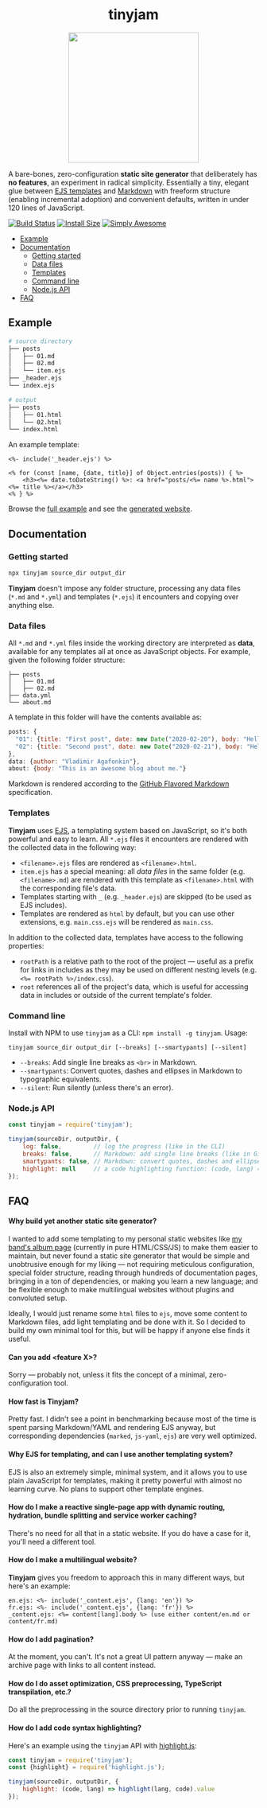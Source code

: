 <h1 align="center">tinyjam</h1>

<p align="center"><img src="https://raw.githubusercontent.com/mourner/tinyjam/master/tinyjam.png" width="262">

A bare-bones, zero-configuration **static site generator** that deliberately has **no features**, an experiment in radical simplicity. Essentially a tiny, elegant glue between [EJS templates](https://ejs.co/) and [Markdown](https://github.github.com/gfm/) with freeform structure (enabling incremental adoption) and convenient defaults, written in under 120 lines of JavaScript.

[![Build Status](https://github.com/mourner/tinyjam/workflows/Node/badge.svg?branch=master)](https://github.com/mourner/tinyjam/actions)
[![Install Size](https://packagephobia.now.sh/badge?p=tinyjam)](https://packagephobia.now.sh/result?p=tinyjam)
[![Simply Awesome](https://img.shields.io/badge/simply-awesome-brightgreen.svg)](https://github.com/mourner/projects)

- [Example](#example)
- [Documentation](#documentation)
    - [Getting started](#getting-started)
    - [Data files](#data-files)
    - [Templates](#templates)
    - [Command line](#command-line)
    - [Node.js API](#nodejs-api)
- [FAQ](#faq)

## Example

```bash
# source directory
├── posts
│   ├── 01.md
│   ├── 02.md
│   └── item.ejs
├── _header.ejs
└── index.ejs

# output
├── posts
│   ├── 01.html
│   └── 02.html
└── index.html
```

An example template:

```ejs
<%- include('_header.ejs') %>

<% for (const [name, {date, title}] of Object.entries(posts)) { %>
    <h3><%= date.toDateString() %>: <a href="posts/<%= name %>.html"><%= title %></a></h3>
<% } %>
```

Browse the [full example](example/) and see the [generated website](https://mourner.github.io/tinyjam/test/fixtures/example_output/).

## Documentation

### Getting started

```bash
npx tinyjam source_dir output_dir
```

**Tinyjam** doesn't impose any folder structure, processing any data files (`*.md` and `*.yml`) and templates (`*.ejs`) it encounters and copying over anything else.

### Data files

All `*.md` and `*.yml` files inside the working directory are interpreted as **data**, available for any templates all at once as JavaScript objects. For example, given the following folder structure:

```
├── posts
│   ├── 01.md
│   ├── 02.md
├── data.yml
└── about.md
```

A template in this folder will have the contents available as:

```js
posts: {
  "01": {title: "First post", date: new Date("2020-02-20"), body: "Hello world"},
  "02": {title: "Second post", date: new Date("2020-02-21"), body: "Hello there"}
},
data: {author: "Vladimir Agafonkin"},
about: {body: "This is an awesome blog about me."}
```

Markdown is rendered according to the [GitHub Flavored Markdown](https://github.github.com/gfm/) specification.

### Templates

**Tinyjam** uses [EJS](https://ejs.co/), a templating system based on JavaScript, so it's both powerful and easy to learn. All `*.ejs` files it encounters are rendered with the collected data in the following way:

- `<filename>.ejs` files are rendered as `<filename>.html`.
- `item.ejs` has a special meaning: all _data files_ in the same folder (e.g. `<filename>.md`) are rendered with this template as `<filename>.html` with the corresponding file's data.
- Templates starting with `_` (e.g. `_header.ejs`) are skipped (to be used as EJS includes).
- Templates are rendered as `html` by default, but you can use other extensions, e.g. `main.css.ejs` will be rendered as `main.css`.

In addition to the collected data, templates have access to the following properties:

- `rootPath` is a relative path to the root of the project — useful as a prefix for links in includes as they may be used on different nesting levels (e.g. `<%= rootPath %>/index.css`).
- `root` references all of the project's data, which is useful for accessing data in includes or outside of the current template's folder.

### Command line

Install with NPM to use `tinyjam` as a CLI: `npm install -g tinyjam`. Usage:

```
tinyjam source_dir output_dir [--breaks] [--smartypants] [--silent]
```

- `--breaks`: Add single line breaks as `<br>` in Markdown.
- `--smartypants`: Convert quotes, dashes and ellipses in Markdown to typographic equivalents.
- `--silent`: Run silently (unless there's an error).

### Node.js API

```js
const tinyjam = require('tinyjam');

tinyjam(sourceDir, outputDir, {
    log: false,         // log the progress (like in the CLI)
    breaks: false,      // Markdown: add single line breaks (like in GitHub comments)
    smartypants: false, // Markdown: convert quotes, dashes and ellipses to typographic equivalents
    highlight: null     // a code highlighting function: (code, lang) => html
});
````

## FAQ

#### Why build yet another static site generator?

I wanted to add some templating to my personal static websites like [my band's album page](https://rain.in.ua/son/en) (currently in pure HTML/CSS/JS) to make them easier to maintain, but never found a static site generator that would be simple and unobtrusive enough for my liking — not requiring meticulous configuration, special folder structure, reading through hundreds of documentation pages, bringing in a ton of dependencies, or making you learn a new language; and be flexible enough to make multilingual websites without plugins and convoluted setup.

Ideally, I would just rename some `html` files to `ejs`, move some content to Markdown files, add light templating and be done with it. So I decided to build my own minimal tool for this, but will be happy if anyone else finds it useful.

#### Can you add \<feature X\>?

Sorry — probably not, unless it fits the concept of a minimal, zero-configuration tool.

#### How fast is Tinyjam?

Pretty fast. I didn't see a point in benchmarking because most of the time is spent parsing Markdown/YAML and rendering EJS anyway, but corresponding dependencies (`marked`, `js-yaml`, `ejs`) are very well optimized.

#### Why EJS for templating, and can I use another templating system?

EJS is also an extremely simple, minimal system, and it allows you to use plain JavaScript for templates, making it pretty powerful with almost no learning curve. No plans to support other template engines.

#### How do I make a reactive single-page app with dynamic routing, hydration, bundle splitting and service worker caching?

There's no need for all that in a static website. If you do have a case for it, you'll need a different tool.

#### How do I make a multilingual website?

**Tinyjam** gives you freedom to approach this in many different ways, but here's an example:

```ejs
en.ejs: <%- include('_content.ejs', {lang: 'en'}) %>
fr.ejs: <%- include('_content.ejs', {lang: 'fr'}) %>
_content.ejs: <%= content[lang].body %> (use either content/en.md or content/fr.md)
```

#### How do I add pagination?

At the moment, you can't. It's not a great UI pattern anyway — make an archive page with links to all content instead.

#### How do I do asset optimization, CSS preprocessing, TypeScript transpilation, etc.?

Do all the preprocessing in the source directory prior to running `tinyjam`.

#### How do I add code syntax highlighting?

Here's an example using the `tinyjam` API with [highlight.js](https://highlightjs.org/):

```js
const tinyjam = require('tinyjam');
const {highlight} = require('highlight.js');

tinyjam(sourceDir, outputDir, {
    highlight: (code, lang) => highlight(lang, code).value
});
```
